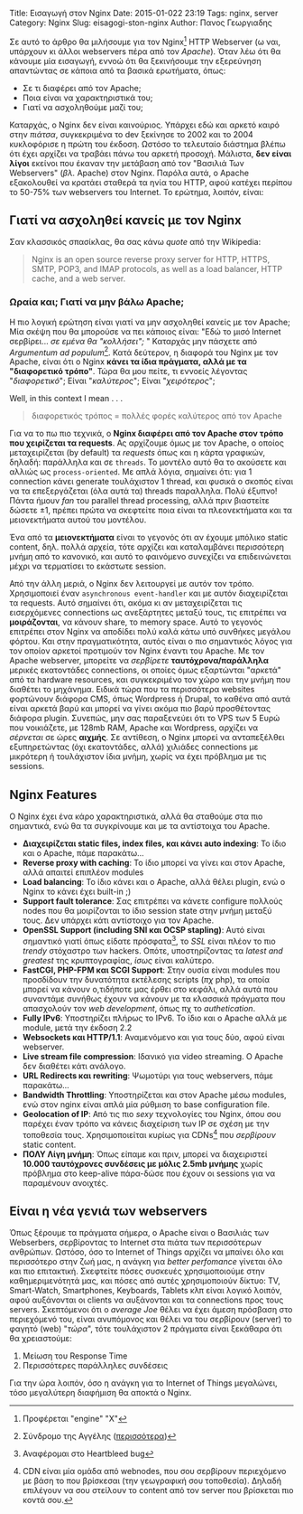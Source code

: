 Title: Εισαγωγή στον Nginx
Date: 2015-01-022 23:19
Tags: nginx, server
Category: Nginx
Slug: eisagogi-ston-nginx
Author: Πανος Γεωργιαδης

Σε αυτό το άρθρο θα μιλήσουμε για τον Nginx[^1] HTTP Webserver (ω ναι, υπάρχουν κι άλλοι webservers πέρα από τον *Apache*). Όταν λέω ότι θα κάνουμε μία εισαγωγή, εννοώ ότι θα ξεκινήσουμε την εξερεύνηση απαντώντας σε κάποια από τα βασικά ερωτήματα, όπως:

+ Σε τι διαφέρει από τον Apache;
+ Ποια είναι να χαρακτηριστικά του;
+ Γιατί να ασχοληθούμε μαζί του;

Καταρχάς, ο Nginx δεν είναι καινούριος. Υπάρχει εδώ και αρκετό καιρό στην *πιάτσα*, συγκεκριμένα το dev ξεκίνησε το 2002 και το 2004 κυκλοφόρισε η πρώτη του έκδοση. Ωστόσο το τελευταίο διάστημα
βλέπω ότι έχει αρχίζει να τραβάει πάνω του αρκετή προσοχή. Μάλιστα, **δεν είναι λίγοι** εκείνοι που έκαναν την μετάβαση από τον "Βασιλιά Των Webservers" (*βλ.* Apache) στον Nginx. Παρόλα αυτά, ο Apache εξακολουθεί να κρατάει σταθερά τα ηνία του HTTP, αφού κατέχει περίπου το 50-75% των webservers του Internet. Το ερώτημα, λοιπόν, είναι:

## Γιατί να ασχοληθεί κανείς με τον Nginx
Σαν κλασσικός σπασίκλας, θα σας κάνω *quote* από την Wikipedia:

> Nginx is an open source reverse proxy server for HTTP, HTTPS, SMTP, POP3, and IMAP protocols, as well as a load balancer, HTTP cache, and a web server.

### Ωραία και; Γιατί να μην βάλω Apache;
Η πιο λογική ερώτηση είναι γιατί να μην ασχοληθεί κανείς με τον Apache; Μία σκέψη που θα μπορούσε να πει κάποιος είναι: "Εδώ το μισό Internet σερβίρει... *σε εμένα θα "κολλήσει";* "
Καταρχάς μην πάσχετε από *Argumentum ad populum*[^2]. Κατά δεύτερον, η διαφορά του Nginx με τον Apache, είναι ότι ο Nginx **κάνει τα ίδια πράγματα, αλλά με τα "διαφορετικό τρόπο"**. Τώρα θα μου πείτε, τι εννοείς λέγοντας "*διαφορετικό*"; Είναι "*καλύτερος*"; Είναι "*χειρότερος*";

Well, in this context I mean . . . 

> διαφορετικός τρόπος = πολλές φορές καλύτερος από τον Apache

Για να το πω πιο τεχνικά, ο **Nginx διαφέρει από τον Apache στον τρόπο που χειρίζεται τα requests**. Ας αρχίζουμε όμως με τον Apache, ο οποίος μεταχειρίζεται (by default) τα *requests* όπως και η κάρτα γραφικών, δηλαδή: παράλληλα και σε `threads`. Το μοντέλο αυτό θα το ακούσετε και αλλιώς ως `process-oriented`. Με απλά λόγια, σημαίνει ότι: για 1 connection κάνει generate τουλάχιστον 1 thread, και φυσικά ο σκοπός είναι να τα επεξεργάζεται (όλα αυτά τα) threads παραλληλα. Πολύ έξυπνο! Πάντα ήμουν *fan* του parallel thread processing, αλλά πριν βιαστείτε δώσετε ±1, πρέπει πρώτα να σκεφτείτε ποια είναι τα πλεονεκτήματα και τα μειονεκτήματα αυτού του μοντέλου. 

Ένα από τα **μειονεκτήματα** είναι το γεγονός ότι αν έχουμε μπόλικο static content, δηλ. πολλά αρχεία,
τότε αρχίζει και καταλαμβάνει περισσότερη μνήμη από το κανονικό, και αυτό το φαινόμενο συνεχίζει να επιδεινώνεται μέχρι να τερματίσει το εκάστωτε session.

Από την άλλη μεριά, ο Nginx δεν λειτουργεί με αυτόν τον τρόπο. Χρησιμοποιεί έναν `asynchronous event-handler` και με αυτόν
διαχειρίζεται τα requests. Αυτό σημαίνει ότι, ακόμα κι αν μεταχειρίζεται τις εισερχόμενες connections ως ανεξάρτητες μεταξύ τους, 
τις επιτρέπει να **μοιράζονται**, να κάνουν share, το memory space. Αυτό το γεγονός επιτρέπει στον Nginx να αποδίδει πολύ καλά
κάτω υπό συνθήκες μεγάλου φόρτου. Και στην πραγματικότητα, αυτός είναι ο πιο σημαντικός λόγος για τον οποίον αρκετοί
προτιμούν τον Nginx έναντι του Apache. Με τον Apache webserver, μπορείτε να *σερβίρετε* **ταυτόχρονα/παράλληλα** μερικές
εκατοντάδες connections, οι οποίες όμως εξαρτώνται "αρκετά" από τα hardware resources, και συγκεκριμένο τον χώρο και την μνήμη
που διαθέτει το μηχάνημα. Ειδικά τώρα που τα περισσότερα websites φορτώνουν διάφορα CMS, όπως Wordpress ή Drupal, το καθένα
από αυτά είναι αρκετά βαρύ και μπορεί να γίνει ακόμα πιο βαρύ προσθέτοντας διάφορα plugin. Συνεπώς, μην σας παραξενεύει
ότι το VPS των 5 Ευρώ που νοικιάζετε, με 128mb RAM, Apache και Wordpress, αρχίζει να *σέρνεται* σε ώρες **αιχμής**. Σε αντίθεση,
ο Nginx μπορεί να ανταπεξέλθει εξυπηρετώντας (όχι εκατοντάδες, αλλά) χιλιάδες connections με μικρότερη ή τουλάχιστον ίδια μνήμη,
χωρίς να έχει πρόβλημα με τις sessions.

## Nginx Features
Ο Nginx έχει ένα κάρο χαρακτηριστικά, αλλά θα σταθούμε στα πιο σημαντικά, ενώ θα τα συγκρίνουμε και με τα αντίστοιχα του Apache.

+ **Διαχειρίζεται static files, index files, και κάνει auto indexing**: Το ίδιο και ο Apache, πάμε παρακάτω...
+ **Reverse proxy with caching**: Το ίδιο μπορεί να γίνει και στον Apache, αλλά απαιτεί επιπλέον modules
+ **Load balancing**: Το ίδιο κάνει και ο Apache, αλλά θέλει plugin, ενώ ο Nginx το κάνει έχει built-in ;)
+ **Support fault tolerance**: Σας επιτρέπει να κάνετε configure πολλούς nodes που θα μοιρίζονται το ίδιο session state στην μνήμη μεταξύ τους. Δεν υπάρχει κάτι αντίστοιχο για τον Apache.
+ **OpenSSL Support (including SNI και OCSP stapling)**: Αυτό είναι σημαντικό γιατί όπως είδατε πρόσφατα[^3], το *SSL* είναι πλέον το πιο *trendy* στόχαστρο των hackers. Οπότε, υποστηρίζοντας τα *latest and greatest* της κρυπτογραφίας, *ίσως* είναι καλύτερο.
+ **FastCGI, PHP-FPM και SCGI Support**: Στην ουσία είναι modules που προσδίδουν την δυνατότητα εκτέλεσης scripts (*πχ* php), τα οποία μπορεί να κάνουν ο,τιδήποτε μας έρθει στο κεφάλι, αλλά αυτά που συναντάμε συνήθως έχουν να κάνουν με τα κλασσικά πράγματα που απασχολούν τον *web development*, όπως πχ το *authetication*.
+ **Fully IPv6**: Υποστηρίζει πλήρως το IPv6. Το ίδιο και ο Apache αλλά με module, μετά την έκδοση 2.2
+ **Websockets και HTTP/1.1**: Αναμενόμενο και για τους δύο, αφού είναι webserver.
+ **Live stream file compression**: Ιδανικό για video streaming. Ο Apache δεν διαθέτει κάτι ανάλογο.
+ **URL Redirects και rewriting**: Ψωμοτύρι για τους webservers, πάμε παρακάτω...
+ **Bandwidth Throttling**: Υποστηρίζεται και στον Apache μέσω modules, ενώ στον nginx είναι απλά μία ρύθμιση το base configuration file.
+ **Geolocation of IP**: Από τις πιο *sexy* τεχνολογίες του Nginx, όπου σου παρέχει έναν τρόπο να κάνεις διαχείριση των IP σε σχέση με την τοποθεσία τους. Χρησιμοποιείται κυρίως για CDNs[^4] που *σερβίρουν* static content.
+ **ΠΟΛΥ Λίγη μνήμη**: Όπως είπαμε και πριν, μπορεί να διαχειριστεί **10.000 ταυτόχρονες συνδέσεις με μόλις 2.5mb μνήμης** χωρίς πρόβλημα στο keep-alive πάρα-δώσε που έχουν οι sessions για να παραμένουν ανοιχτές.

## Είναι η νέα γενιά των webservers
Όπως ξέρουμε τα πράγματα σήμερα, ο Apache είναι ο Βασιλιάς των Webserbers, σερβίροντας το Internet
στα πιάτα των περισσότερων ανθρώπων. Ωστόσο, όσο το Internet of Things αρχίζει να μπαίνει όλο και
περισσότερο στην ζωή μας, η ανάγκη για *better perfomance* γίνεται όλο και πιο επιτακτική. Σκεφτείτε
πόσες συσκευές χρησιμοποιούμε στην καθημεριμενότητά μας, και πόσες από αυτές χρησιμοποιούν δίκτυο: TV, Smart-Watch, Smartphones, Keyboards, Tablets κλπ είναι λογικό λοιπόν, αφού αυξάνονται οι clients
να αυξάνονται και τα connections προς τους servers. Σκεπτόμενοι ότι ο *average Joe* θέλει να 
έχει άμεση πρόσβαση στο περιεχόμενό του, είναι ανυπόμονος και θέλει να του σερβίρουν (server) το φαγητό (web) "*τώρα*", τότε τουλάχιστον 2 πράγματα είναι ξεκάθαρα ότι θα χρειαστούμε:

1. Μείωση του Response Time
2. Περισσότερες παράλληλες συνδέσεις

Για την ώρα λοιπόν, όσο η ανάγκη για το Internet of Things μεγαλώνει, τόσο μεγαλύτερη
διαφήμιση θα αποκτά ο Nginx.

[^1]: Προφέρεται "engine" "X"
[^2]: Σύνδρομο της Αγγέλης ([περισσότερα](http://el.wikipedia.org/wiki/%CE%A3%CF%8D%CE%BD%CE%B4%CF%81%CE%BF%CE%BC%CE%BF_%CF%84%CE%B7%CF%82_%CE%B1%CE%B3%CE%AD%CE%BB%CE%B7%CF%82))
[^3]: Αναφέρομαι στο Heartbleed bug
[^4]: CDN είναι μία ομάδα από webnodes, που σου σερβίρουν περιεχόμενο με βάση το που βρίσκεσαι (την γεωγραφική σου τοποθεσία). Δηλαδή επιλέγουν να σου στείλουν το content από τον server που βρίσκεται πιο κοντά
σου.
